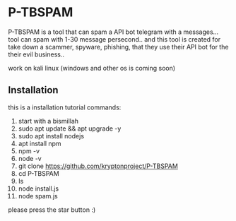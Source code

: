 # P-TBSPAM
P-TBSPAM is a tool that can spam a API bot telegram with a messages... tool can spam with 1-30 message persecond.. and this tool is created for take down a scammer, spyware, phishing, that they use their API bot for the their evil business..

work on kali linux
(windows and other os is coming soon)

## Installation
this is a installation tutorial commands:
1. start with a bismillah
2. sudo apt update && apt upgrade -y
3. sudo apt install nodejs
4. apt install npm
5. npm -v
6. node -v
7. git clone https://github.com/kryptonproject/P-TBSPAM
8. cd P-TBSPAM
9. ls
10. node install.js
11. node spam.js

please press the star button :)
